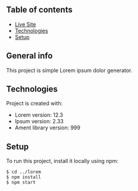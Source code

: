 ## Table of contents

- [Live Site](https://spektergmbh.netlify.app/)
- [Technologies](#technologies)
- [Setup](#setup)

## General info

This project is simple Lorem ipsum dolor generator.

## Technologies

Project is created with:

- Lorem version: 12.3
- Ipsum version: 2.33
- Ament library version: 999

## Setup

To run this project, install it locally using npm:

```
$ cd ../lorem
$ npm install
$ npm start
```
